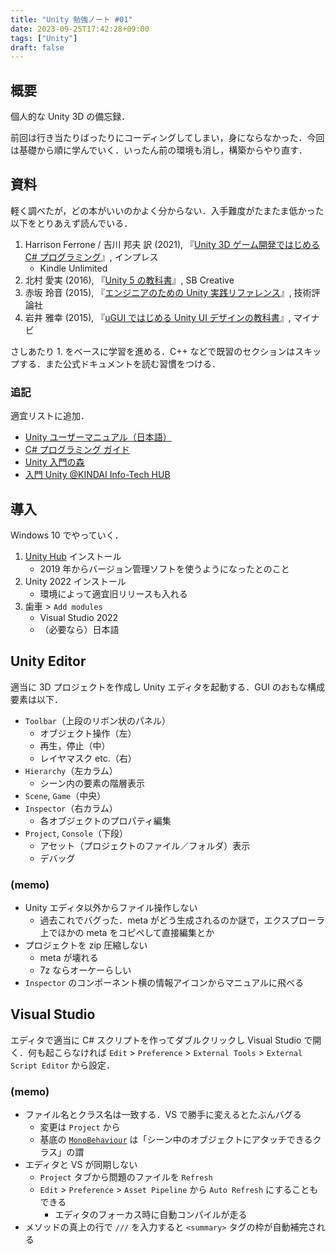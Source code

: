 ```yaml
---
title: "Unity 勉強ノート #01"
date: 2023-09-25T17:42:28+09:00
tags: ["Unity"]
draft: false
---
```


## 概要
個人的な Unity 3D の備忘録．

前回は行き当たりばったりにコーディングしてしまい，身にならなかった．今回は基礎から順に学んでいく．いったん前の環境も消し，構築からやり直す．

## 資料
軽く調べたが，どの本がいいのかよく分からない．入手難度がたまたま低かった以下をとりあえず読んでいる．

1. Harrison Ferrone / 吉川 邦夫 訳 (2021), 『[Unity 3D ゲーム開発ではじめる C# プログラミング](https://book.impress.co.jp/books/1120101145)』, インプレス
   - Kindle Unlimited
2. 北村 愛実 (2016), 『[Unity 5 の教科書](https://www.sbcr.jp/product/4797386790/)』, SB Creative
3. 赤坂 玲音 (2015), 『[エンジニアのための Unity 実践リファレンス](https://gihyo.jp/book/2015/978-4-7741-7303-0)』, 技術評論社
4. 岩井 雅幸 (2015), 『[uGUI ではじめる Unity UI デザインの教科書](https://book.mynavi.jp/supportsite/detail/9784839956400.html)』, マイナビ

さしあたり 1. をベースに学習を進める．C++ などで既習のセクションはスキップする．また公式ドキュメントを読む習慣をつける．

### 追記
適宜リストに追加．

- [Unity ユーザーマニュアル（日本語）](https://docs.unity3d.com/ja/current/Manual/index.html)
- [C# プログラミング ガイド](https://learn.microsoft.com/ja-jp/dotnet/csharp/programming-guide/)
- [Unity 入門の森](https://3dunity.org/)
- [入門 Unity @KINDAI Info-Tech HUB](https://zenn.dev/sane21/books/b42ecebc457eb6/viewer/cf8cdb)

## 導入
Windows 10 でやっていく．

1. [Unity Hub](https://unity.com/ja/download) インストール
   - 2019 年からバージョン管理ソフトを使うようになったとのこと
2. Unity 2022 インストール
   - 環境によって適宜旧リリースも入れる
3. 歯車 > `Add modules`
   - Visual Studio 2022
   - （必要なら）日本語

## Unity Editor
適当に 3D プロジェクトを作成し Unity エディタを起動する．GUI のおもな構成要素は以下．

- `Toolbar`（上段のリボン状のパネル）
  - オブジェクト操作（左）
  - 再生，停止（中）
  - レイヤマスク etc.（右）
- `Hierarchy`（左カラム）
  - シーン内の要素の階層表示
- `Scene`, `Game`（中央）
- `Inspector`（右カラム）
  - 各オブジェクトのプロパティ編集
- `Project`, `Console`（下段）
  - アセット（プロジェクトのファイル／フォルダ）表示
  - デバッグ

### (memo)
- Unity エディタ以外からファイル操作しない
  - 過去これでバグった．meta がどう生成されるのか謎で，エクスプローラ上でほかの meta をコピペして直接編集とか
- プロジェクトを zip 圧縮しない
  - meta が壊れる
  - 7z ならオーケーらしい
- `Inspector` のコンポーネント横の情報アイコンからマニュアルに飛べる

## Visual Studio
エディタで適当に C# スクリプトを作ってダブルクリックし Visual Studio で開く．何も起こらなければ `Edit` > `Preference` > `External Tools` > `External Script Editor` から設定．

### (memo)
- ファイル名とクラス名は一致する．VS で勝手に変えるとたぶんバグる
  - 変更は `Project` から
  - 基底の [`MonoBehaviour`](https://docs.unity3d.com/ja/current/Manual/class-MonoBehaviour.html) は「シーン中のオブジェクトにアタッチできるクラス」の謂
- エディタと VS が同期しない
  - `Project` タブから問題のファイルを `Refresh`
  - `Edit` > `Preference` > `Asset Pipeline` から `Auto Refresh` にすることもできる
    - エディタのフォーカス時に自動コンパイルが走る
- メソッドの真上の行で `///` を入力すると `<summary>` タグの枠が自動補完される


